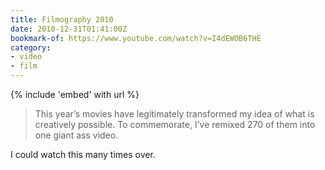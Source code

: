 ```yaml
---
title: Filmography 2010
date: 2010-12-31T01:41:00Z
bookmark-of: https://www.youtube.com/watch?v=I4dEWOB6THE
category:
- video
- film
---
```

{% include 'embed' with url %}

> This year’s movies have legitimately transformed my idea of what is creatively possible. To commemorate, I’ve remixed 270 of them into one giant ass video.

I could watch this many times over.
